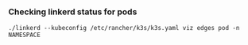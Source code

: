 

### Checking linkerd status for pods
```
./linkerd --kubeconfig /etc/rancher/k3s/k3s.yaml viz edges pod -n NAMESPACE
```